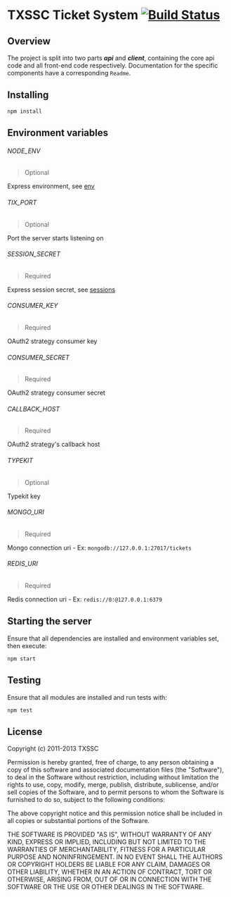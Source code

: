 TXSSC Ticket System [![Build Status](https://travis-ci.org/TxSSC/Ticket-System.svg?branch=master)](https://travis-ci.org/TxSSC/Ticket-System)
===================

## Overview

The project is split into two parts ***api*** and ***client***, containing the core api code and all front-end code respectively. Documentation for the specific components have a corresponding `Readme`.


## Installing

```shell
npm install
```


## Environment variables

###### NODE_ENV

> Optional

Express environment, see [env](http://expressjs.com/api.html#app-settings)

###### TIX_PORT

> Optional

Port the server starts listening on

###### SESSION_SECRET

> Required

Express session secret, see [sessions](http://www.senchalabs.org/connect/middleware-session.html)

###### CONSUMER_KEY

> Required

OAuth2 strategy consumer key

###### CONSUMER_SECRET

> Required

OAuth2 strategy consumer secret

###### CALLBACK_HOST

> Required

OAuth2 strategy's callback host

###### TYPEKIT

> Optional

Typekit key

###### MONGO_URI

> Required

Mongo connection uri - Ex: `mongodb://127.0.0.1:27017/tickets`

###### REDIS_URI

> Required

Redis connection uri - Ex: `redis://0:@127.0.0.1:6379`


## Starting the server

Ensure that all dependencies are installed and environment variables set, then execute:

```shell
npm start
```


## Testing

Ensure that all modules are installed and run tests with:

```shell
npm test
```


## License

Copyright (c) 2011-2013 TXSSC

Permission is hereby granted, free of charge, to any person obtaining a copy of this software and associated documentation files (the "Software"), to deal in the Software without restriction, including without limitation the rights to use, copy, modify, merge, publish, distribute, sublicense, and/or sell copies of the Software, and to permit persons to whom the Software is furnished to do so, subject to the following conditions:

The above copyright notice and this permission notice shall be included in all copies or substantial portions of the Software.

THE SOFTWARE IS PROVIDED "AS IS", WITHOUT WARRANTY OF ANY KIND, EXPRESS OR IMPLIED, INCLUDING BUT NOT LIMITED TO THE WARRANTIES OF MERCHANTABILITY, FITNESS FOR A PARTICULAR PURPOSE AND NONINFRINGEMENT. IN NO EVENT SHALL THE AUTHORS OR COPYRIGHT HOLDERS BE LIABLE FOR ANY CLAIM, DAMAGES OR OTHER LIABILITY, WHETHER IN AN ACTION OF CONTRACT, TORT OR OTHERWISE, ARISING FROM, OUT OF OR IN CONNECTION WITH THE SOFTWARE OR THE USE OR OTHER DEALINGS IN THE SOFTWARE.